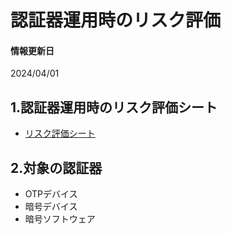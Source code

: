 # 認証器運用時のリスク評価

#### 情報更新日
  2024/04/01

## 1.認証器運用時のリスク評価シート

- [リスク評価シート](assets/risk_assesment.xlsx)

## 2.対象の認証器

- OTPデバイス
- 暗号デバイス
- 暗号ソフトウェア
